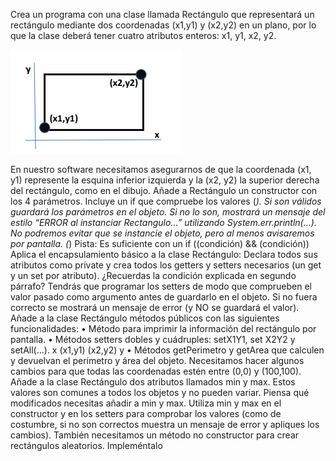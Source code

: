 Crea un programa con una clase llamada Rectángulo que
representará un rectángulo mediante dos coordenadas (x1,y1) y
(x2,y2) en un plano, por lo que la clase deberá tener cuatro
atributos enteros: x1, y1, x2, y2.


![img.png](img.png)


En nuestro software necesitamos asegurarnos de que la coordenada
(x1, y1)
represente la esquina inferior izquierda y la (x2, y2) la
superior derecha del
rectángulo, como en el dibujo.
Añade a Rectángulo un constructor con los 4 parámetros. Incluye
un if que compruebe los valores (*). Si son válidos guardará los
parámetros en el objeto. Si no lo son, mostrará un mensaje del
estilo “ERROR al instanciar Rectangulo...” utilizando
System.err.println(…). No podremos evitar que se instancie el
objeto, pero al menos avisaremos por pantalla.
(*) Pista: Es suficiente con un if ((condición) && (condición))
Aplica el encapsulamiento básico a la clase Rectángulo: Declara
todos sus atributos como private y crea todos los getters y
setters necesarios (un get y un set por atributo). ¿Recuerdas la
condición explicada en segundo párrafo? Tendrás que programar
los setters de modo que comprueben el valor pasado como
argumento antes de guardarlo en el objeto. Si no fuera correcto
se mostrará un mensaje de error (y NO se guardará el valor).
Añade a la clase Rectángulo métodos públicos con las siguientes
funcionalidades:
• Método para imprimir la información del rectángulo por
pantalla.
• Métodos setters dobles y cuádruples: setX1Y1, set X2Y2 y
setAll(…).
x
(x1,y1)
(x2,y2)
y
• Métodos getPerimetro y getArea que calculen y devuelvan el
perímetro y área del objeto.
Necesitamos hacer algunos cambios para que todas las coordenadas
estén entre (0,0) y (100,100). Añade a la clase Rectángulo dos
atributos llamados min y max. Estos valores son comunes a todos
los objetos y no pueden variar. Piensa qué modificados necesitas
añadir a min y max. Utiliza min y max en el constructor y en los
setters para comprobar los valores (como de costumbre, si no son
correctos muestra un mensaje de error y apliques los cambios).
También necesitamos un método no constructor para crear
rectángulos aleatorios. Impleméntalo